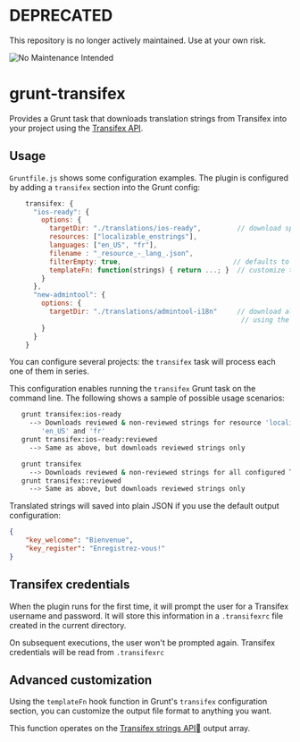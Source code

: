 # DEPRECATED

This repository is no longer actively maintained. Use at your own risk.

![No Maintenance Intended](http://unmaintained.tech/badge.svg)

# grunt-transifex

Provides a Grunt task that downloads translation strings from Transifex into your project using the [Transifex API](http://support.transifex.com/customer/portal/topics/440186-api/articles).

## Usage

`Gruntfile.js` shows some configuration examples.  The plugin is configured by adding a `transifex` section into the Grunt config:

```javascript
    transifex: {
      "ios-ready": {
        options: {
          targetDir: "./translations/ios-ready",         // download specified resources / langs only
          resources: ["localizable_enstrings"],
          languages: ["en_US", "fr"],
          filename : "_resource_-_lang_.json",
          filterEmpty: true,                            // defaults to true (remove empty strings). Set to false to keep them.
          templateFn: function(strings) { return ...; }  // customize the output file format (see below)
        }
      },
      "new-admintool": {
        options: {
          targetDir: "./translations/admintool-i18n"     // download all available resources in all languages
          									              // using the default filename layout: _resource_/_lang_.json
        }
      }
    }
```

You can configure several projects: the `transifex` task will process each one of them in series.

This configuration enables running the `transifex` Grunt task on the command line.  The following shows a sample of possible usage scenarios:


```bash  
   grunt transifex:ios-ready
     --> Downloads reviewed & non-reviewed strings for resource 'localizable_enstrings' for languages
        'en_US' and 'fr'
   grunt transifex:ios-ready:reviewed
     --> Same as above, but downloads reviewed strings only

   grunt transifex
     --> Downloads reviewed & non-reviewed strings for all configured Transifex projects
   grunt transifex::reviewed
     --> Same as above, but downloads reviewed strings only
```

Translated strings will saved into plain JSON if you use the default output configuration:

```json
{
	"key_welcome": "Bienvenue",
	"key_register": "Enregistrez-vous!"
}
```

## Transifex credentials

When the plugin runs for the first time, it will prompt the user for a Transifex username and password.
It will store this information in a `.transifexrc` file created in the current directory.

On subsequent executions, the user won't be prompted again. Transifex credentials will be read from `.transifexrc`

## Advanced customization

Using the `templateFn` hook function in Grunt's `transifex` configuration section, you can customize the output file format to anything you want.

This function operates on the [Transifex strings API](http://support.transifex.com/customer/portal/articles/1026117-translation-strings-api) output array.
